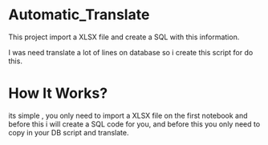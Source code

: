 # Automatic_Translate

This project import a XLSX file and create a SQL with this information.

I was need translate a lot of lines on database so i create this script for do this.

# How It Works?

its simple , you only need to import a XLSX file on the first notebook and before this i will create a SQL code for you, and before this you only need to copy in your DB script
and translate.
